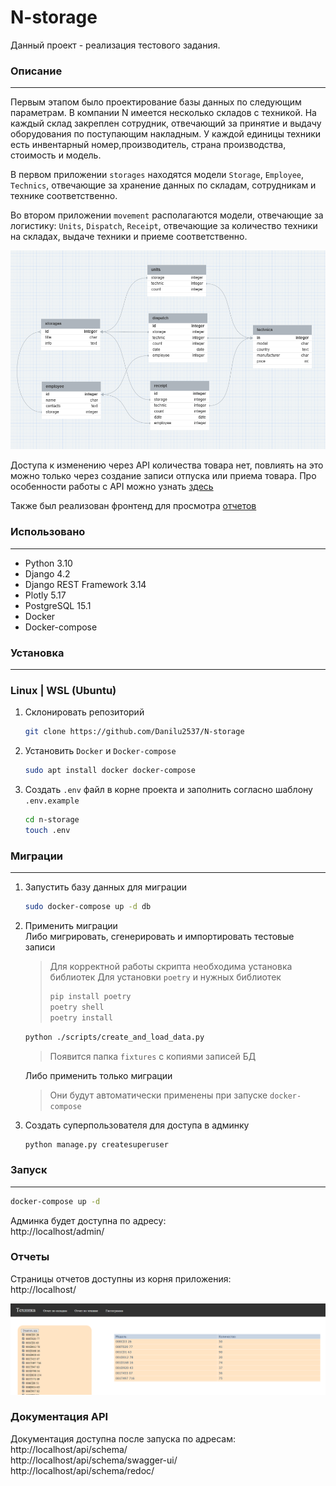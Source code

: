 # N-storage

Данный проект - реализация тестового задания.

### Описание
---
Первым этапом было проектирование базы данных по следующим параметрам. В компании N имеется несколько складов с техникой. На каждый склад закреплен сотрудник, отвечающий
за принятие и выдачу оборудования по поступающим накладным. У каждой единицы техники есть инвентарный номер,производитель, страна производства, стоимость и модель.

В первом приложении `storages` находятся модели `Storage`, `Employee`, `Technics`, отвечающие за хранение данных по складам, сотрудникам и технике соответственно.

Во втором приложении `movement` располагаются модели, отвечающие за логистику: `Units`, `Dispatch`, `Receipt`, отвечающие за количество техники на складах, выдаче техники и приеме соответственно.

![DB schema](https://github.com/Danilu2537/N-storage/blob/main/assets/db.png?raw=true)

Доступа к изменению через API количества товара нет, повлиять на это можно только через создание записи отпуска или приема товара. Про особенности работы с API можно узнать [здесь](#APIdoc)

Также был реализован фронтенд для просмотра [отчетов](#reports)

### Использовано
---
- Python 3.10
- Django 4.2
- Django REST Framework 3.14
- Plotly 5.17
- PostgreSQL 15.1
- Docker
- Docker-compose

### Установка
---
### Linux | WSL (Ubuntu)

1. Склонировать репозиторий

    ```bash
    git clone https://github.com/Danilu2537/N-storage
    ```
2. Установить `Docker` и `Docker-compose`

    ```bash
    sudo apt install docker docker-compose
    ```

3. Создать `.env` файл в корне проекта и заполнить согласно шаблону `.env.example`

    ```bash
    cd n-storage
    touch .env
    ```

### Миграции
---

1. Запустить базу данных для миграции

    ```bash
    sudo docker-compose up -d db
    ```

2. Применить миграции \
    Либо мигрировать, сгенерировать и импортировать тестовые записи

    > Для корректной работы скрипта необходима установка библиотек
    > Для установки `poetry` и нужных библиотек
    > ```bash
    > pip install poetry
    > poetry shell
    > poetry install
    > ```

    ```bash
    python ./scripts/create_and_load_data.py
    ```
    > Появится папка `fixtures` с копиями записей БД

    Либо применить только миграции

    > Они будут автоматически применены при запуске `docker-compose`

3. Создать суперпользователя для доступа в админку

    ```bash
    python manage.py createsuperuser
    ```
### Запуск
---
```bash
docker-compose up -d
```

Админка будет доступна по адресу: \
http://localhost/admin/

### <a id="reports"></a>Отчеты
Страницы отчетов доступны из корня приложения: \
    http://localhost/

![front-reports](https://github.com/Danilu2537/N-storage/blob/main/assets/report.png?raw=true)

### <a id="APIdoc"></a>Документация API
Документация доступна после запуска по адресам: \
    http://localhost/api/schema/ \
    http://localhost/api/schema/swagger-ui/ \
    http://localhost/api/schema/redoc/
